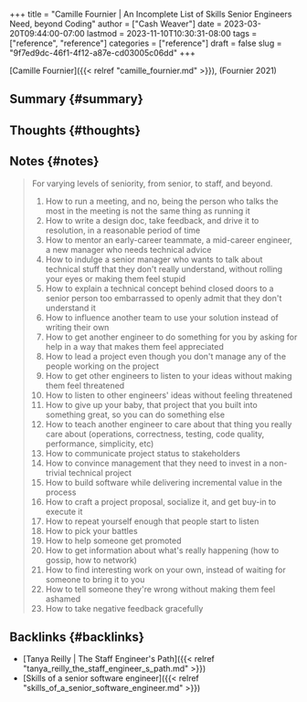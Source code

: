 +++
title = "Camille Fournier | An Incomplete List of Skills Senior Engineers Need, beyond Coding"
author = ["Cash Weaver"]
date = 2023-03-20T09:44:00-07:00
lastmod = 2023-11-10T10:30:31-08:00
tags = ["reference", "reference"]
categories = ["reference"]
draft = false
slug = "9f7ed9dc-46f1-4f12-a87e-cd03005c06dd"
+++

[Camille Fournier]({{< relref "camille_fournier.md" >}}), (Fournier 2021)


## Summary {#summary}


## Thoughts {#thoughts}


## Notes {#notes}

> For varying levels of seniority, from senior, to staff, and beyond.
>
> 1.  How to run a meeting, and no, being the person who talks the most in the meeting is not the same thing as running it
> 2.  How to write a design doc, take feedback, and drive it to resolution, in a reasonable period of time
> 3.  How to mentor an early-career teammate, a mid-career engineer, a new manager who needs technical advice
> 4.  How to indulge a senior manager who wants to talk about technical stuff that they don't really understand, without rolling your eyes or making them feel stupid
> 5.  How to explain a technical concept behind closed doors to a senior person too embarrassed to openly admit that they don't understand it
> 6.  How to influence another team to use your solution instead of writing their own
> 7.  How to get another engineer to do something for you by asking for help in a way that makes them feel appreciated
> 8.  How to lead a project even though you don't manage any of the people working on the project
> 9.  How to get other engineers to listen to your ideas without making them feel threatened
> 10. How to listen to other engineers' ideas without feeling threatened
> 11. How to give up your baby, that project that you built into something great, so you can do something else
> 12. How to teach another engineer to care about that thing you really care about (operations, correctness, testing, code quality, performance, simplicity, etc)
> 13. How to communicate project status to stakeholders
> 14. How to convince management that they need to invest in a non-trivial technical project
> 15. How to build software while delivering incremental value in the process
> 16. How to craft a project proposal, socialize it, and get buy-in to execute it
> 17. How to repeat yourself enough that people start to listen
> 18. How to pick your battles
> 19. How to help someone get promoted
> 20. How to get information about what's really happening (how to gossip, how to network)
> 21. How to find interesting work on your own, instead of waiting for someone to bring it to you
> 22. How to tell someone they're wrong without making them feel ashamed
> 23. How to take negative feedback gracefully


## Backlinks {#backlinks}

-   [Tanya Reilly | The Staff Engineer's Path]({{< relref "tanya_reilly_the_staff_engineer_s_path.md" >}})
-   [Skills of a senior software engineer]({{< relref "skills_of_a_senior_software_engineer.md" >}})
